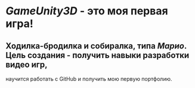 # ***GameUnity3D*** - это моя первая игра!
## Ходилка-бродилка и собиралка, типа *Марио*. Цель создания - получить навыки разработки видео игр, 
научится работать с GitHub и получить мою первую портфолию.
